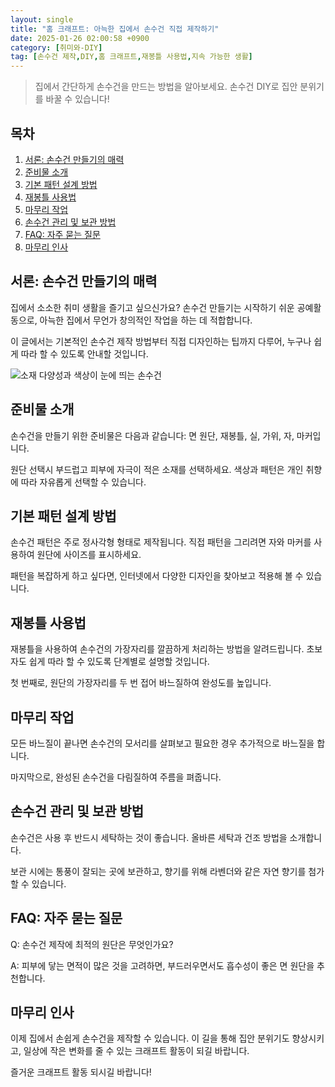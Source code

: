```yaml
---
layout: single
title: "홈 크래프트: 아늑한 집에서 손수건 직접 제작하기"
date: 2025-01-26 02:00:58 +0900
category: [취미와-DIY]
tag: [손수건 제작,DIY,홈 크래프트,재봉틀 사용법,지속 가능한 생활]
---
```

  
> 집에서 간단하게 손수건을 만드는 방법을 알아보세요. 손수건 DIY로 집안 분위기를 바꿀 수 있습니다!

## 목차
1. [서론: 손수건 만들기의 매력](#서론-손수건-만들기의-매력)
2. [준비물 소개](#준비물-소개)
3. [기본 패턴 설계 방법](#기본-패턴-설계-방법)
4. [재봉틀 사용법](#재봉틀-사용법)
5. [마무리 작업](#마무리-작업)
6. [손수건 관리 및 보관 방법](#손수건-관리-및-보관-방법)
7. [FAQ: 자주 묻는 질문](#faq-자주-묻는-질문)
8. [마무리 인사](#마무리-인사)

## 서론: 손수건 만들기의 매력

집에서 소소한 취미 생활을 즐기고 싶으신가요? 손수건 만들기는 시작하기 쉬운 공예활동으로, 아늑한 집에서 무언가 창의적인 작업을 하는 데 적합합니다.


이 글에서는 기본적인 손수건 제작 방법부터 직접 디자인하는 팁까지 다루어, 누구나 쉽게 따라 할 수 있도록 안내할 것입니다.


![소재 다양성과 색상이 눈에 띄는 손수건](https://i.ibb.co/7nJY68k/png-skoid-d505667d-d6c1-4a0a-bac7-5c84a87759f8-sktid-a48cca56-e6da-484e-a814-9c849652bcb3-skt-2025-0.png)



## 준비물 소개

손수건을 만들기 위한 준비물은 다음과 같습니다: 면 원단, 재봉틀, 실, 가위, 자, 마커입니다.


원단 선택시 부드럽고 피부에 자극이 적은 소재를 선택하세요. 색상과 패턴은 개인 취향에 따라 자유롭게 선택할 수 있습니다.



## 기본 패턴 설계 방법

손수건 패턴은 주로 정사각형 형태로 제작됩니다. 직접 패턴을 그리려면 자와 마커를 사용하여 원단에 사이즈를 표시하세요.


패턴을 복잡하게 하고 싶다면, 인터넷에서 다양한 디자인을 찾아보고 적용해 볼 수 있습니다.



## 재봉틀 사용법

재봉틀을 사용하여 손수건의 가장자리를 깔끔하게 처리하는 방법을 알려드립니다. 초보자도 쉽게 따라 할 수 있도록 단계별로 설명할 것입니다.


첫 번째로, 원단의 가장자리를 두 번 접어 바느질하여 완성도를 높입니다.



## 마무리 작업

모든 바느질이 끝나면 손수건의 모서리를 살펴보고 필요한 경우 추가적으로 바느질을 합니다.


마지막으로, 완성된 손수건을 다림질하여 주름을 펴줍니다.



## 손수건 관리 및 보관 방법

손수건은 사용 후 반드시 세탁하는 것이 좋습니다. 올바른 세탁과 건조 방법을 소개합니다.


보관 시에는 통풍이 잘되는 곳에 보관하고, 향기를 위해 라벤더와 같은 자연 향기를 첨가할 수 있습니다.



## FAQ: 자주 묻는 질문

Q: 손수건 제작에 최적의 원단은 무엇인가요?


A: 피부에 닿는 면적이 많은 것을 고려하면, 부드러우면서도 흡수성이 좋은 면 원단을 추천합니다.



## 마무리 인사

이제 집에서 손쉽게 손수건을 제작할 수 있습니다. 이 길을 통해 집안 분위기도 향상시키고, 일상에 작은 변화를 줄 수 있는 크래프트 활동이 되길 바랍니다.


즐거운 크래프트 활동 되시길 바랍니다!

